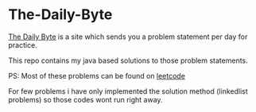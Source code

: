 # The-Daily-Byte

[The Daily Byte](https://thedailybyte.dev/) is a site which sends you a problem statement per day for practice.

This repo contains my java based solutions to those problem statements.

PS: Most of these problems can be found on [leetcode](https://leetcode.com/)

For few problems i have only implemented the solution method (linkedlist problems) so those codes wont run right away.
